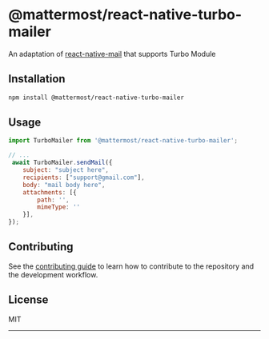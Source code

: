 # @mattermost/react-native-turbo-mailer

An adaptation of [react-native-mail](https://github.com/chirag04/react-native-mail/blob/master/android/src/main/java/com/chirag/RNMail/RNMailModule.java) that supports Turbo Module

## Installation

```sh
npm install @mattermost/react-native-turbo-mailer
```

## Usage

```js
import TurboMailer from '@mattermost/react-native-turbo-mailer';

// ...
 await TurboMailer.sendMail({
    subject: "subject here",
    recipients: ["support@gmail.com"],
    body: "mail body here",
    attachments: [{
        path: '',
        mimeType: ''
    }],
});
```

## Contributing

See the [contributing guide](CONTRIBUTING.md) to learn how to contribute to the repository and the development workflow.

## License

MIT

---